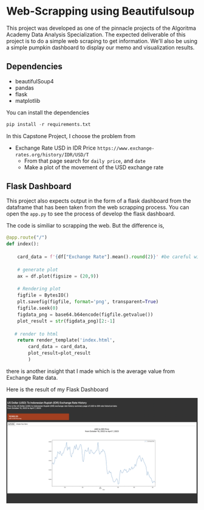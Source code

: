# Web-Scrapping using Beautifulsoup

This project was developed as one of the pinnacle projects of the Algoritma Academy Data Analysis Specialization. The expected deliverable of this project is to do a simple web scraping to get information. We'll also be using a simple pumpkin dashboard to display our memo and visualization results.

## Dependencies

- beautifulSoup4
- pandas
- flask
- matplotlib

You can install the dependencies

```python
pip install -r requirements.txt
```

In this Capstone Project, I choose the problem from 

- Exchange Rate USD in IDR Price `https://www.exchange-rates.org/history/IDR/USD/T`
    * From that page search for `daily price`, and `date`
    * Make a plot of the movement of the USD exchange rate

## Flask Dashboard

This project also expects output in the form of a flask dashboard from the dataframe that has been taken from the web scrapping process. You can open the `app.py` to see the process of develop the flask dashboard.

The code is similiar to scrapping the web. But the difference is, 

```python
@app.route("/")
def index(): 
	
	card_data = f'{df["Exchange Rate"].mean().round(2)}' #be careful with the " and ' 

	# generate plot
	ax = df.plot(figsize = (20,9)) 
	
	# Rendering plot
	figfile = BytesIO()
	plt.savefig(figfile, format='png', transparent=True)
	figfile.seek(0)
	figdata_png = base64.b64encode(figfile.getvalue())
	plot_result = str(figdata_png)[2:-1]
   
   # render to html
	return render_template('index.html',
		card_data = card_data, 
		plot_result=plot_result
		)
```   
there is another insight that I made which is the average value from Exchange Rate data.

Here is the result of my Flask Dashboard

<p align="center">
  <img src="./img/flask-dashboard.png"/>
</p>
